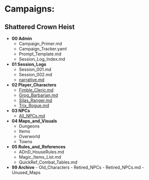 # Campaigns:


## Shattered Crown Heist
- **00 Admin**
  - Campaign_Primer.md
  - Campaign_Tracker.yaml
  - Prompt_Template.md
  - Session_Log_Index.md
- **01 Session_Logs**
  - Session_001.md
  - Session_002.md
  - [narrative.md](DnD_Campaign_Shattered_Crown_Heist/01_Session_Logs/narrative.md)
- **02 Player_Characters**
  - [Fimble_Cleric.md](DnD_Campaign_Shattered_Crown_Heist/02_Player_Characters/Fimble_Cleric.md)
  - [Grog_Barbarian.md](DnD_Campaign_Shattered_Crown_Heist/02_Player_Characters/Grog_Barbarian.md)
  - [Silas_Ranger.md](DnD_Campaign_Shattered_Crown_Heist/02_Player_Characters/Silas_Ranger.md)
  - [Trix_Rogue.md](DnD_Campaign_Shattered_Crown_Heist/02_Player_Characters/Trix_Rogue.md)
- **03 NPCs**
  - [All_NPCs.md](DnD_Campaign_Shattered_Crown_Heist/03_NPCs/All_NPCs.md)
- **04 Maps_and_Visuals**
  - Dungeons
  - Items
  - Overworld
  - Towns
- **05 Rules_and_References**
  - ADnD_HouseRules.md
  - Magic_Items_List.md
  - QuickRef_Combat_Tables.md
- **99 Archive**
      - Old_Characters
      - Retired_NPCs
          - Retired_NPCs.md
      - Unused_Maps
